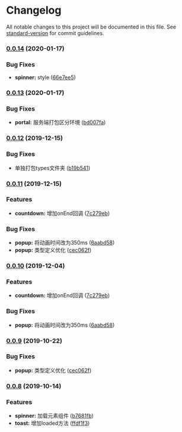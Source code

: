 # Changelog

All notable changes to this project will be documented in this file. See [standard-version](https://github.com/conventional-changelog/standard-version) for commit guidelines.

### [0.0.14](https://github.com/worldzhao/dora-ui/compare/v0.0.13...v0.0.14) (2020-01-17)


### Bug Fixes

* **spinner:** style ([66e7ee5](https://github.com/worldzhao/dora-ui/commit/66e7ee59438256044b767a4f68b88c8f97496eb2))

### [0.0.13](https://github.com/worldzhao/dora-ui/compare/v0.0.12...v0.0.13) (2020-01-17)


### Bug Fixes

* **portal:** 服务端打包区分环境 ([bd007fa](https://github.com/worldzhao/dora-ui/commit/bd007fa2466a00e768dbe543e0fcfd0c606cc77d))

### [0.0.12](https://github.com/worldzhao/dora-ui/compare/v0.0.11...v0.0.12) (2019-12-15)


### Bug Fixes

* 单独打包types文件夹 ([b19b541](https://github.com/worldzhao/dora-ui/commit/b19b5414746710bfb9b9c50ca1350d6ef6a4ee59))

### [0.0.11](https://github.com/worldzhao/dora-ui/compare/v0.0.8...v0.0.11) (2019-12-15)


### Features

* **countdown:** 增加onEnd回调 ([7c279eb](https://github.com/worldzhao/dora-ui/commit/7c279eb3a4a526ff767e77d82352839f449b668c))


### Bug Fixes

* **popup:** 将动画时间改为350ms ([6aabd58](https://github.com/worldzhao/dora-ui/commit/6aabd58daddc04a41a42c37d4534c2a6586a7552))
* **popup:** 类型定义优化 ([cec062f](https://github.com/worldzhao/dora-ui/commit/cec062fc8eae94d33975b5cb14b851a8a236f3a9))

### [0.0.10](https://github.com/worldzhao/dora-ui/compare/v0.0.9...v0.0.10) (2019-12-04)


### Features

* **countdown:** 增加onEnd回调 ([7c279eb](https://github.com/worldzhao/dora-ui/commit/7c279eb3a4a526ff767e77d82352839f449b668c))


### Bug Fixes

* **popup:** 将动画时间改为350ms ([6aabd58](https://github.com/worldzhao/dora-ui/commit/6aabd58daddc04a41a42c37d4534c2a6586a7552))

### [0.0.9](https://github.com/worldzhao/dora-ui/compare/v0.0.8...v0.0.9) (2019-10-22)


### Bug Fixes

* **popup:** 类型定义优化 ([cec062f](https://github.com/worldzhao/dora-ui/commit/cec062fc8eae94d33975b5cb14b851a8a236f3a9))

### [0.0.8](https://github.com/worldzhao/dora-ui/compare/v0.0.7...v0.0.8) (2019-10-14)


### Features

* **spinner:** 加载元素组件 ([b7681fb](https://github.com/worldzhao/dora-ui/commit/b7681fbdfaf34bf4f3c4047813b5e9d89329040d))
* **toast:** 增加loaded方法 ([ffdf1f3](https://github.com/worldzhao/dora-ui/commit/ffdf1f334a876dc66cc578f556b233d05b15c81d))
